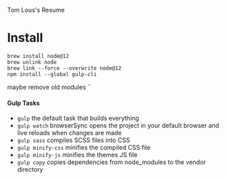 Tom Lous's Resume

# Install 

```
brew install node@12
brew unlink node
brew link --force --overwrite node@12
npm install --global gulp-cli
```

maybe remove old modules  ``

#### Gulp Tasks

- `gulp` the default task that builds everything
- `gulp watch` browserSync opens the project in your default browser and live reloads when changes are made
- `gulp sass` compiles SCSS files into CSS
- `gulp minify-css` minifies the compiled CSS file
- `gulp minify-js` minifies the themes JS file
- `gulp copy` copies dependencies from node_modules to the vendor directory

